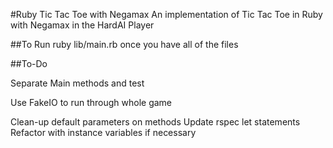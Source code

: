 #Ruby Tic Tac Toe with Negamax
An implementation of Tic Tac Toe in Ruby with Negamax in the HardAI Player

##To Run
    ruby lib/main.rb once you have all of the files

##To-Do

Separate Main methods and test

Use FakeIO to run through whole game

Clean-up default parameters on methods
	Update rspec let statements
	Refactor with instance variables if necessary

